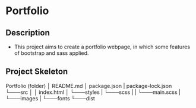 # Portfolio

## Description

- This project aims to create a portfolio webpage, in which some features of bootstrap and sass applied.

## Project Skeleton

Portfolio (folder)
│   README.md
│   package.json
|   package-lock.json
└───src
│   │   index.html
│   └───styles
|   └───scss
|   |   └───main.scss
|   └───images
|   └───fonts
└───dist

